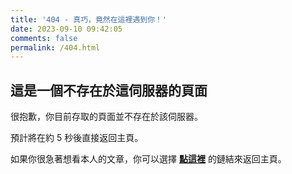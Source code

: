 ```yaml
---
title: '404 - 真巧，竟然在這裡遇到你！'
date: 2023-09-10 09:42:05
comments: false
permalink: /404.html
---
```


<!-- markdownlint-disable MD039 MD033 -->

## 這是一個不存在於這伺服器的頁面

很抱歉，你目前存取的頁面並不存在於該伺服器。

預計將在約 <span id="timeout">5</span> 秒後直接返回主頁。

如果你很急著想看本人的文章，你可以選擇 **[點這裡](https://neko0xff.github.io/)** 的鏈結來返回主頁。

<script >
let countTime = 5;

function count() {
  
  document.getElementById('timeout').textContent = countTime;
  countTime -= 1;
  if(countTime === 0){
    location.href = 'https://neko0xff.github.io/'; // 記得改成自己網址 Url
  }
  setTimeout(() => {
    count();
  }, 1000);
}

count();
</script>
